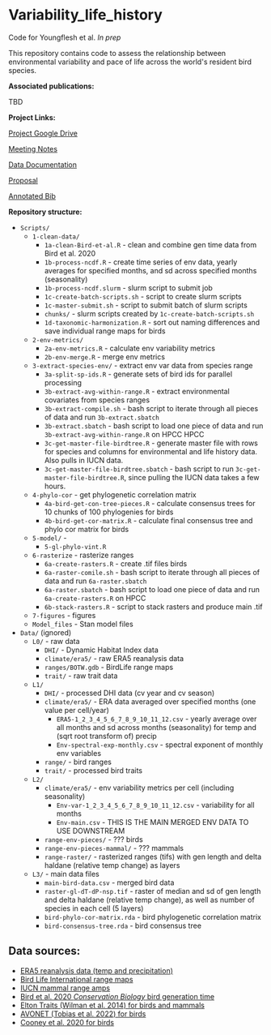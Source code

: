 # Variability_life_history

Code for Youngflesh et al. *In prep*

This repository contains code to assess the relationship between environmental variability and pace of life across the world's resident bird species.

**Associated publications:**

TBD


**Project Links:**

[Project Google Drive](https://drive.google.com/drive/u/1/folders/1hnJP1CRZQSph2M2cIhCEwvujxFOhfM0k)

[Meeting Notes](https://docs.google.com/document/d/1ix5mSCbO7rRCj2juQN04UeabejayMgcYT0-yo08uSZ0/edit)

[Data Documentation](https://docs.google.com/document/d/13Hn0klwabOQzdfCg1W-FIF00j1t_YgT40v-99Fhkt3Y/edit)

[Proposal](https://drive.google.com/file/d/1K0jelDSM3ZlyHDlNI3SRYAbzlrS0hpiU/view?usp=share_link)

[Annotated Bib](https://docs.google.com/document/d/1fn3lzU2IUtvY7Go_O7An_6JLgPk7Zc-OKLlNQYgOq48/edit)


**Repository structure:**
* `Scripts/`
  * `1-clean-data/`
    * `1a-clean-Bird-et-al.R` - clean and combine gen time data from Bird et al. 2020
    * `1b-process-ncdf.R` - create time series of env data, yearly averages for specified months, and sd across specified months (seasonality)
    * `1b-process-ncdf.slurm` - slurm script to submit job
    * `1c-create-batch-scripts.sh` - script to create slurm scripts
    * `1c-master-submit.sh` - script to submit batch of slurm scripts
    * `chunks/` - slurm scripts created by `1c-create-batch-scripts.sh`
    * `1d-taxonomic-harmonization.R` - sort out naming differences and save individual range maps for birds
  * `2-env-metrics/`
    * `2a-env-metrics.R` - calculate env variability metrics
    * `2b-env-merge.R` - merge env metrics
  * `3-extract-species-env/` - extract env var data from species range
    * `3a-split-sp-ids.R` - generate sets of bird ids for parallel processing
    * `3b-extract-avg-within-range.R` - extract environmental covariates from species ranges
    * `3b-extract-compile.sh` - bash script to iterate through all pieces of data and run `3b-extract.sbatch`
    * `3b-extract.sbatch` - bash script to load one piece of data and run `3b-extract-avg-within-range.R` on HPCC HPCC
    * `3c-get-master-file-birdtree.R` - generate master file with rows for species and columns for environmental and life history data. Also pulls in IUCN data.
    + `3c-get-master-file-birdtree.sbatch` - bash script to run `3c-get-master-file-birdtree.R`, since pulling the IUCN data takes a few hours.
  * `4-phylo-cor` - get phylogenetic correlation matrix
    * `4a-bird-get-con-tree-pieces.R` - calculate consensus trees for 10 chunks of 100 phylogenies for birds
    * `4b-bird-get-cor-matrix.R` - calculate final consensus tree and phylo cor matrix for birds 
  * `5-model/` -
    * `5-gl-phylo-vint.R`
  * `6-rasterize` - rasterize ranges
    * `6a-create-rasters.R` - create .tif files birds
    * `6a-raster-comile.sh` - bash script to iterate through all pieces of data and run `6a-raster.sbatch`
    * `6a-raster.sbatch` - bash script to load one piece of data and run `6a-create-rasters.R` on HPCC
    * `6b-stack-rasters.R` - script to stack rasters and produce main .tif
  * `7-figures` - figures
  * `Model_files` - Stan model files
* `Data/` (ignored)
  * `L0/` - raw data
    * `DHI/` - Dynamic Habitat Index data
    * `climate/era5/` - raw ERA5 reanalysis data
    * `ranges/BOTW.gdb` - BirdLife range maps
    * `trait/` - raw trait data
  * `L1/`
    * `DHI/` - processed DHI data (cv year and cv season)
    * `climate/era5/` - ERA data averaged over specified months (one value per cell/year)
      * `ERA5-1_2_3_4_5_6_7_8_9_10_11_12.csv` - yearly average over all months and sd across months (seasonality) for temp and (sqrt root transform of) precip
      * `Env-spectral-exp-monthly.csv` - spectral exponent of monthly env variables
    * `range/` - bird ranges
    * `trait/` - processed bird traits
  * `L2/`
    * `climate/era5/` - env variability metrics per cell (including seasonality)
      * `Env-var-1_2_3_4_5_6_7_8_9_10_11_12.csv` - variability for all months
      * `Env-main.csv` - THIS IS THE MAIN MERGED ENV DATA TO USE DOWNSTREAM
    * `range-env-pieces/` - ??? birds
    * `range-env-pieces-mammal/` - ??? mammals
    * `range-raster/` - rasterized ranges (tifs) with gen length and delta haldane (relative temp change) as layers
  * `L3/` - main data files
    * `main-bird-data.csv` - merged bird data
    * `raster-gl-dT-dP-nsp.tif` - raster of median and sd of gen length and delta haldane (relative temp change), as well as number of species in each cell (5 layers)
    * `bird-phylo-cor-matrix.rda` - bird phylogenetic correlation matrix
    * `bird-consensus-tree.rda` - bird consensus tree


## Data sources:
* [ERA5 reanalysis data (temp and precipitation)](https://rda.ucar.edu/datasets/ds633.1/)
* [Bird Life International range maps](http://datazone.birdlife.org/species/requestdis)
* [IUCN mammal range amps](https://www.iucnredlist.org/resources/spatial-data-download)
* [Bird et al. 2020 *Conservation Biology* bird generation time](https://conbio.onlinelibrary.wiley.com/doi/10.1111/cobi.13486)
* [Elton Traits (Wilman et al. 2014) for birds and mammals](https://esajournals.onlinelibrary.wiley.com/doi/10.1890/13-1917.1)
* [AVONET (Tobias et al. 2022) for birds](https://onlinelibrary.wiley.com/doi/full/10.1111/ele.13898)
* [Cooney et al. 2020 for birds](https://www.nature.com/articles/s41467-020-16257-x)
